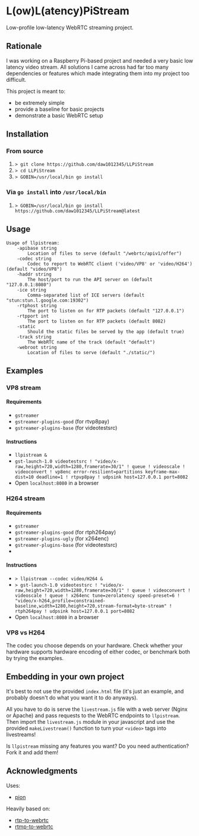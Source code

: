 # L(ow)L(atency)PiStream

Low-profile low-latency WebRTC streaming project.

## Rationale
I was working on a Raspberry Pi-based project and needed a very basic low latency video stream.
All solutions I came across had far too many dependencies or features which made integrating them into my project too difficult.

This project is meant to:
* be extremely simple
* provide a baseline for basic projects 
* demonstrate a basic WebRTC setup


## Installation
### From source
1. `> git clone https://github.com/daw1012345/LLPiStream`
2. `> cd LLPiStream`
3. `> GOBIN=/usr/local/bin go install`
### Via `go install` into `/usr/local/bin`
1. `> GOBIN=/usr/local/bin go install https://github.com/daw1012345/LLPiStream@latest`

## Usage
```> go run llpistream --help
Usage of llpistream:
    -apibase string
        Location of files to serve (default "/webrtc/apiv1/offer")
    -codec string
        Codec to report to WebRTC client ('video/VP8' or 'video/H264') (default "video/VP8")
    -haddr string
        The host/port to run the API server on (default "127.0.0.1:8080")
    -ice string
        Comma-separated list of ICE servers (default "stun:stun.l.google.com:19302")
    -rtphost string
        The port to listen on for RTP packets (default "127.0.0.1")
    -rtpport int
        The port to listen on for RTP packets (default 8082)
    -static
        Should the static files be served by the app (default true)
    -track string
        The WebRTC name of the track (default "default")
    -webroot string
        Location of files to serve (default "./static/")
```
## Examples
### VP8 stream
#### Requirements
* `gstreamer`
* `gstreamer-plugins-good` (for rtvp8pay)
* `gstreamer-plugins-base` (for videotestsrc)
#### Instructions
* `llpistream &`
* `gst-launch-1.0 videotestsrc ! "video/x-raw,height=720,width=1280,framerate=30/1" ! queue ! videoscale ! videoconvert ! vp8enc error-resilient=partitions keyframe-max-dist=10 deadline=1 ! rtpvp8pay ! udpsink host=127.0.0.1 port=8082`
* Open `localhost:8080` in a browser

### H264 stream
#### Requirements
* `gstreamer`
* `gstreamer-plugins-good` (for rtph264pay)
* `gstreamer-plugins-ugly` (for x264enc)
* `gstreamer-plugins-base` (for videotestsrc)
* 
#### Instructions
* `> llpistream --codec video/H264 &`
* `> gst-launch-1.0 videotestsrc ! "video/x-raw,height=720,width=1280,framerate=30/1" ! queue ! videoconvert ! videoscale ! queue ! x264enc tune=zerolatency speed-preset=6 ! "video/x-h264,profile=constrained-baseline,width=1280,height=720,stream-format=byte-stream" ! rtph264pay ! udpsink host=127.0.0.1 port=8082`
* Open `localhost:8080` in a browser

### VP8 vs H264

The codec you choose depends on your hardware. Check whether your hardware supports hardware encoding of either codec, or benchmark both by trying the examples.

## Embedding in your own project
It's best to not use the provided `index.html` file (it's just an example, and probably doesn't do what you want it to do anyways).

All you have to do is serve the `livestream.js` file with a web server (Nginx or Apache) and pass requests to the WebRTC endpoints to `llpistream`. 
Then import the `livestream.js` module in your javascript and use the provided `makeLivestream()` function to turn your `<video>` tags into livestreams!

Is `llpistream` missing any features you want? Do you need authentication? Fork it and add them!

## Acknowledgments
Uses:
* [pion](https://github.com/pion/webrtc)

Heavily based on:
* [rtp-to-webrtc](https://github.com/pion/webrtc/tree/master/examples/rtp-to-webrtc)
* [rtmp-to-webrtc](https://github.com/Sean-Der/rtmp-to-webrtc)


